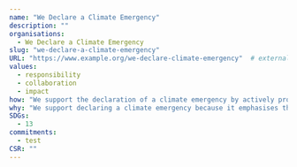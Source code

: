 ```yaml
---
name: "We Declare a Climate Emergency"
description: ""
organisations: 
  - We Declare a Climate Emergency
slug: "we-declare-a-climate-emergency"
URL: "https://www.example.org/we-declare-climate-emergency"  # external or internal URL to pledge site or info
values: 
  - responsibility
  - collaboration
  - impact
how: "We support the declaration of a climate emergency by actively promoting awareness, advocating for policy changes, and implementing sustainable practices in our operations. Our commitment includes reducing carbon emissions, investing in renewable energy, and engaging with communities to foster a collective response to the climate crisis. Together, we aim to inspire action and drive change towards a sustainable future."
why: "We support declaring a climate emergency because it emphasises the urgent need for immediate action to combat climate change. This declaration serves as a rallying cry for governments, organizations, and individuals to recognize the severity of the crisis and to implement the necessary measures to reduce carbon emissions, protect ecosystems, and ensure a sustainable future for generations to come. It aligns with our core values of responsibility towards the planet and prioritizing the health of our environment."
SDGs: 
  - 13
commitments:
  - test
CSR: ""
---
```

